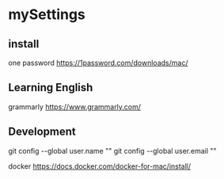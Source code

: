 # mySettings

## install

one password
https://1password.com/downloads/mac/


## Learning English

grammarly
https://www.grammarly.com/

## Development

git config --global user.name ""
git config --global user.email ""

docker
https://docs.docker.com/docker-for-mac/install/
